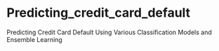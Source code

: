 # Predicting_credit_card_default
Predicting Credit Card Default Using Various Classification Models and Ensemble Learning
